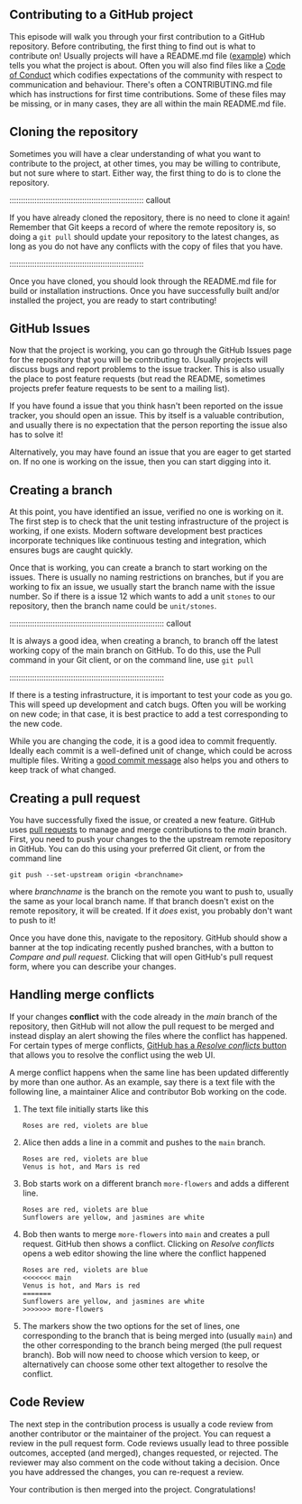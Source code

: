 ## Contributing to a GitHub project

This episode will walk you through your first contribution to a GitHub
repository. Before contributing, the first thing to find out is what to
contribute on! Usually projects will have a README.md file
([example](https://github.com/OxfordRSE/oxrse_unit_conv)) which tells you
what the project is about. Often you will also find files like a [Code of
Conduct](https://github.com/OxfordRSE/oxrse_unit_conv/blob/main/.github/CODE_OF_CONDUCT.md)
which codifies expectations of the community with respect to communication
and behaviour. There's often a CONTRIBUTING.md file which has instructions
for first time contributions. Some of these files may be missing, or in
many cases, they are all within the main README.md file.

## Cloning the repository

Sometimes you will have a clear understanding of what you want
to contribute to the project, at other times, you may be willing
to contribute, but not sure where to start. Either way, the first
thing to do is to clone the repository.

::::::::::::::::::::::::::::::::::::::::::::::::::::::::::: callout

If you have already cloned the repository, there is no need to
clone it again! Remember that Git keeps a record of where the
remote repository is, so doing a `git pull` should update
your repository to the latest changes, as long as you do not
have any conflicts with the copy of files that you have.

:::::::::::::::::::::::::::::::::::::::::::::::::::::::::::

Once you have cloned, you should look through the README.md
file for build or installation instructions. Once you have
successfully built and/or installed the project, you are
ready to start contributing!

## GitHub Issues

Now that the project is working, you can go through the GitHub
Issues page for the repository that you will be contributing to.
Usually projects will discuss bugs and report problems to the
issue tracker. This is also usually the place to post feature
requests (but read the README, sometimes projects prefer feature
requests to be sent to a mailing list).

If you have found a issue that you think hasn't been reported
on the issue tracker, you should open an issue. This by itself
is a valuable contribution, and usually there is no expectation
that the person reporting the issue also has to solve it!

Alternatively, you may have found an issue that you are eager
to get started on. If no one is working on the issue, then you
can start digging into it.

## Creating a branch

At this point, you have identified an issue, verified no one
is working on it. The first step is to check that the unit testing
infrastructure of the project is working, if one exists. Modern
software development best practices incorporate techniques like
continuous testing and integration, which ensures bugs are caught
quickly.

Once that is working, you can create a branch to start working on the
issues. There is usually no naming restrictions on branches, but if you are
working to fix an issue, we usually start the branch name with the issue
number. So if there is a issue 12 which wants to add a unit `stones` to our
repository, then the branch name could be `unit/stones`.

:::::::::::::::::::::::::::::::::::::::::::::::::::::::::::::::::::: callout

It is always a good idea, when creating a branch, to branch off the latest
working copy of the main branch on GitHub. To do this, use the Pull command
in your Git client, or on the command line, use `git pull`

::::::::::::::::::::::::::::::::::::::::::::::::::::::::::::::::::::

If there is a testing infrastructure, it is important to test your code as
you go. This will speed up development and catch bugs. Often you will be
working on new code; in that case, it is best practice to add a test
corresponding to the new code.

While you are changing the code, it is a good idea to commit frequently.
Ideally each commit is a well-defined unit of change, which could be across
multiple files. Writing a [good commit
message](https://cbea.ms/git-commit/) also helps you and others to keep
track of what changed.

## Creating a pull request

You have successfully fixed the issue, or created a new feature. GitHub
uses [pull requests](https://docs.github.com/en/pull-requests) to manage
and merge contributions to the *main* branch. First, you need to push your
changes to the the upstream remote repository in GitHub. You can do this
using your preferred Git client, or from the command line

```shell
git push --set-upstream origin <branchname>
```

where *branchname* is the branch on the remote you want to push to, usually
the same as your local branch name. If that branch doesn't exist on the
remote repository, it will be created. If it _does_ exist, you probably don't
want to push to it!

Once you have done this, navigate to the repository. GitHub should show
a banner at the top indicating recently pushed branches, with a button
to *Compare and pull request*. Clicking that will open GitHub's pull request
form, where you can describe your changes.

## Handling merge conflicts

If your changes **conflict** with the code already in the *main* branch of
the repository, then GitHub will not allow the pull request to be merged
and instead display an alert showing the files where the conflict has
happened. For certain types of merge conflicts, [GitHub has a *Resolve
conflicts*
button](https://docs.github.com/en/pull-requests/collaborating-with-pull-requests/addressing-merge-conflicts/resolving-a-merge-conflict-on-github)
that allows you to resolve the conflict using the web UI.

A merge conflict happens when the same line has been updated differently by
more than one author. As an example, say there is a text file with the
following line, a maintainer Alice and contributor Bob working on the code.

1. The text file initially starts like this

   ```
   Roses are red, violets are blue
   ```

2. Alice then adds a line in a commit and pushes to the `main` branch.

   ```
   Roses are red, violets are blue
   Venus is hot, and Mars is red
   ```

3. Bob starts work on a different branch `more-flowers` and adds a
   different line.

   ```
   Roses are red, violets are blue
   Sunflowers are yellow, and jasmines are white
   ```

4. Bob then wants to merge `more-flowers` into `main` and
   creates a pull request. GitHub then shows a conflict. Clicking
   on *Resolve conflicts* opens a web editor showing the line
   where the conflict happened

   ```
   Roses are red, violets are blue
   <<<<<<< main
   Venus is hot, and Mars is red
   =======
   Sunflowers are yellow, and jasmines are white
   >>>>>>> more-flowers
   ```

5. The markers show the two options for the set of lines, one
   corresponding to the branch that is being merged into (usually `main`)
   and the other corresponding to the branch being merged (the pull request branch).
   Bob will now need to choose which version to keep, or alternatively
   can choose some other text altogether to resolve the conflict.

## Code Review

The next step in the contribution process is usually a code review from
another contributor or the maintainer of the project. You can request a
review in the pull request form. Code reviews usually lead to three
possible outcomes, accepted (and merged), changes requested, or rejected.
The reviewer may also comment on the code without taking a decision. Once
you have addressed the changes, you can re-request a review.

Your contribution is then merged into the project. Congratulations!
